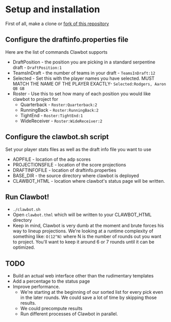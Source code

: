 # Setup and installation

First of all, make a clone or [fork of this repository](http://help.github.com/fork-a-repo/)

## Configure the draftinfo.properties file

Here are the list of commands Clawbot supports

- DraftPosition - the position you are picking in a standard serpentine draft - `DraftPosition:1`
- TeamsInDraft - the number of teams in your draft - `TeamsInDraft:12`
- Selected - Set this with the player names you have selected. MUST MATCH THE NAME OF THE PLAYER EXACTLY- `Selected:Rodgers, Aaron QB GB`
- Roster - Use this to set how many of each position you would like clawbot to project for
	- Quarterback - `Roster:Quarterback:2`
	- RunningBack - `Roster:RunningBack:2`
	- TightEnd - `Roster:TightEnd:1`
	- WideReceiver - `Roster:WideReceiver:2`

## Configure the clawbot.sh script

Set your player stats files as well as the draft info file you want to use
- ADPFILE - location of the adp scores
- PROJECTIONSFILE - location of the score projections
- DRAFTINFOFILE - location of draftinfo.properties
- BASE_DIR - the source directory where clawbot is deployed
- CLAWBOT_HTML - location where clawbot's status page will be written.

## Run Clawbot!

- `./clawbot.sh`
- Open `clawbot.thml` which will be written to your CLAWBOT_HTML directory
- Keep in mind, Clawbot is very dumb at the moment and brute forces his way to lineup projections.  We're looking at a runtime complexity of something like:
`O(12^N)` where N is the number of rounds out you want to project.  You'll want to keep it around 6 or 7 rounds until it can be optimized.

## TODO

- Build an actual web interface other than the rudimentary templates
- Add a percentage to the status page
- Improve performance.
    - We're starting at the beginning of our sorted list for every pick even in the later rounds. We could save a lot of time by skipping those results.
    - We could precompute results
    - Run different processes of Clawbot in parallel.
